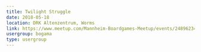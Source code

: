 ```yaml
---
title: Twilight Struggle
date: 2018-05-18
location: DRK Altenzentrum, Worms
link: https://www.meetup.com/Mannheim-Boardgames-Meetup/events/248962344/
usergroup: bogama
type: usergroup
---
```


